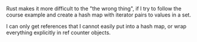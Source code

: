 

Rust makes it more difficult to the "the wrong thing",
if I try to follow the course example and create a hash map with iterator pairs to values in a set.

I can only get references that I cannot easily put into a hash map,
or wrap everything explicitly in ref counter objects.